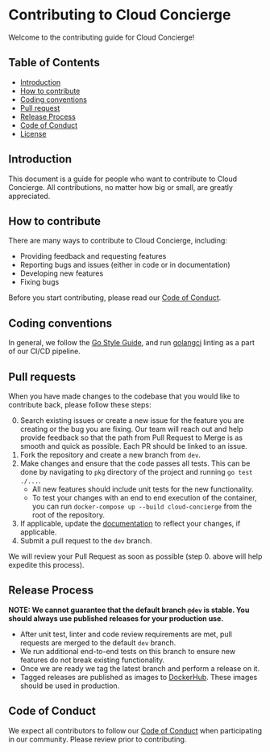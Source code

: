 # Contributing to Cloud Concierge
Welcome to the contributing guide for Cloud Concierge!

## Table of Contents
- [Introduction](#introduction)
- [How to contribute](#how-to-contribute)
- [Coding conventions](#coding-conventions)
- [Pull request](#pull-requests)
- [Release Process](#release-process)
- [Code of Conduct](#code-of-conduct)
- [License](#license)

## Introduction
This document is a guide for people who want to contribute to Cloud Concierge.
All contributions, no matter how big or small, are greatly appreciated.

## How to contribute
There are many ways to contribute to Cloud Concierge, including:
- Providing feedback and requesting features
- Reporting bugs and issues (either in code or in documentation)
- Developing new features
- Fixing bugs

Before you start contributing, please read our [Code of Conduct](#code-of-conduct).

## Coding conventions
In general, we follow the [Go Style Guide](https://google.github.io/styleguide/go/), and run [golangci](.golangci.yml) linting
as a part of our CI/CD pipeline.

## Pull requests
When you have made changes to the codebase that you would like to contribute back, please follow these steps:

0. Search existing issues or create a new issue for the feature you are creating or the bug you are fixing. Our team will reach out and
help provide feedback so that the path from Pull Request to Merge is as smooth and quick as possible. Each PR should be linked to an issue.
1. Fork the repository and create a new branch from `dev`.
2. Make changes and ensure that the code passes all tests. This can be done by navigating to `pkg` directory of the project and running `go test ./...`.
   - All new features should include unit tests for the new functionality.
   - To test your changes with an end to end execution of the container, you can run `docker-compose up --build cloud-concierge` from the root of the repository.
4. If applicable, update the [documentation](https://docs.cloudconcierge.io) to reflect your changes, if applicable.
5. Submit a pull request to the `dev` branch.

We will review your Pull Request as soon as possible (step 0. above will help expedite this process).

## Release Process
**NOTE: We cannot guarantee that the default branch `@dev` is stable. You should always use published releases for your production use.**

- After unit test, linter and code review requirements are met, pull requests are merged to the default `dev` branch. 
- We run additional end-to-end tests on this branch to ensure new features do not break existing functionality.
- Once we are ready we tag the latest branch and perform a release on it.
- Tagged releases are published as images to [DockerHub](). These images should be used in production.

## Code of Conduct
We expect all contributors to follow our [Code of Conduct](https://www.contributor-covenant.org/version/2/1/code_of_conduct/) when participating in our community. Please review prior to contributing.
